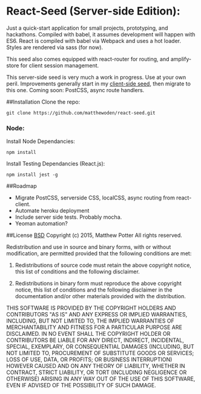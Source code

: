 # React-Seed (Server-side Edition):
Just a quick-start application for small projects, prototyping, and hackathons. Compiled with babel, it assumes development will happen with ES6. React is compiled with babel via Webpack and uses a hot loader. Styles are rendered via sass (for now).

This seed also comes equipped with react-router for routing, and amplify-store for client session management.

This server-side seed is very much a work in progress. Use at your own peril. Improvements generally start in my [client-side seed](https://github.com/matthewoden/react-client), then migrate to this one. Coming soon: PostCSS, async route handlers.

##Installation
Clone the repo:

```git clone https://github.com/matthewoden/react-seed.git```

### Node:
Install Node Dependancies:

```npm install```

Install Testing Dependancies (React.js):

```npm install jest -g```

##Roadmap
- Migrate PostCSS, serverside CSS, localCSS, async routing from react-client.
- Automate heroku deployment
- Include server side tests. Probably mocha.
- Yeoman automation?

##License
[BSD](http://opensource.org/licenses/bsd-license.php)
Copyright (c) 2015, Matthew Potter
All rights reserved.

Redistribution and use in source and binary forms, with or without modification, are permitted provided that the following conditions are met:

1. Redistributions of source code must retain the above copyright notice, this list of conditions and the following disclaimer.

2. Redistributions in binary form must reproduce the above copyright notice, this list of conditions and the following disclaimer in the documentation and/or other materials provided with the distribution.

THIS SOFTWARE IS PROVIDED BY THE COPYRIGHT HOLDERS AND CONTRIBUTORS "AS IS" AND ANY EXPRESS OR IMPLIED WARRANTIES, INCLUDING, BUT NOT LIMITED TO, THE IMPLIED WARRANTIES OF MERCHANTABILITY AND FITNESS FOR A PARTICULAR PURPOSE ARE DISCLAIMED. IN NO EVENT SHALL THE COPYRIGHT HOLDER OR CONTRIBUTORS BE LIABLE FOR ANY DIRECT, INDIRECT, INCIDENTAL, SPECIAL, EXEMPLARY, OR CONSEQUENTIAL DAMAGES (INCLUDING, BUT NOT LIMITED TO, PROCUREMENT OF SUBSTITUTE GOODS OR SERVICES; LOSS OF USE, DATA, OR PROFITS; OR BUSINESS INTERRUPTION) HOWEVER CAUSED AND ON ANY THEORY OF LIABILITY, WHETHER IN CONTRACT, STRICT LIABILITY, OR TORT (INCLUDING NEGLIGENCE OR OTHERWISE) ARISING IN ANY WAY OUT OF THE USE OF THIS SOFTWARE, EVEN IF ADVISED OF THE POSSIBILITY OF SUCH DAMAGE.

